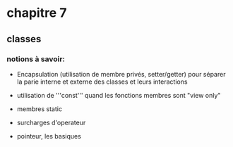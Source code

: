 # chapitre 7
## classes
### notions à savoir:

* Encapsulation (utilisation de membre privés, setter/getter)
pour séparer la parie interne et externe des classes et leurs interactions

* utilisation de '''const''' quand les fonctions membres sont "view only"

* membres static

* surcharges d'operateur

* pointeur, les basiques

